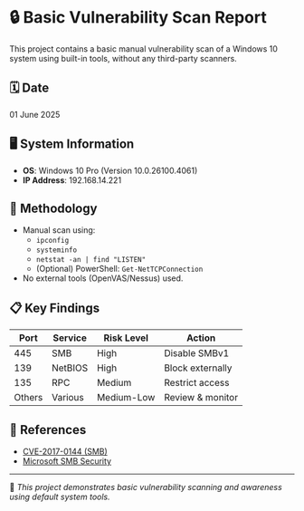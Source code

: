 # 🔒 Basic Vulnerability Scan Report

This project contains a basic manual vulnerability scan of a Windows 10 system using built-in tools, without any third-party scanners.

## 🗓️ Date
01 June 2025

## 🖥️ System Information
- **OS**: Windows 10 Pro (Version 10.0.26100.4061)
- **IP Address**: 192.168.14.221

## 🧪 Methodology
- Manual scan using:
  - `ipconfig`
  - `systeminfo`
  - `netstat -an | find "LISTEN"`
  - (Optional) PowerShell: `Get-NetTCPConnection`
- No external tools (OpenVAS/Nessus) used.

## 📋 Key Findings

| Port | Service | Risk Level | Action |
|------|---------|------------|--------|
| 445  | SMB     | High       | Disable SMBv1 |
| 139  | NetBIOS | High       | Block externally |
| 135  | RPC     | Medium     | Restrict access |
| Others | Various | Medium-Low | Review & monitor |

## 🧷 References
- [CVE-2017-0144 (SMB)](https://nvd.nist.gov/vuln/detail/CVE-2017-0144)
- [Microsoft SMB Security](https://learn.microsoft.com/en-us/windows/security)

---

📘 *This project demonstrates basic vulnerability scanning and awareness using default system tools.*
